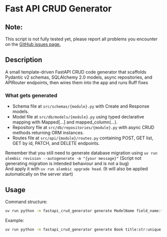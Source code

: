 # Fast API CRUD Generator

## Note:
This script is not fully tested yet, please report all problems you encounter on the [GitHub issues page.](https://github.com/ZolotarevAlexandr/fast_api_hackathon_template/issues)

## Description
A small template-driven FastAPI CRUD code generator that scaffolds 
Pydantic v2 schemas, SQLAlchemy 2.0 models, async repositories, 
and APIRouter endpoints, then wires them into the app and runs Ruff fixes

### What gets generated
- Schema file at `src/schemas/{module}.py` with Create and Response models.
- Model file at `src/db/models/{module}.py` using typed declarative mapping with Mapped[...] and mapped_column(...).
- Repository file at `src/db/repositories/{module}.py` with async CRUD methods returning ORM instances.
- Routes file at `src/api/{module}/routes.py` containing POST, GET list, GET by id, PATCH, and DELETE endpoints.

Remember that you still need to generate database migration using `uv run alembic revision --autogenerate -m "{your message}"`
(Script not generating migration is intended behaviour and is not a bug)  
And apply it with `uv run alembic upgrade head`. (It will also be applied automatically on the server start)

## Usage
Command structure:
```bash
uv run python -m fastapi_crud_generator generate ModelName field_name:field_type[:params]
```
Example:
```bash
uv run python -m fastapi_crud_generator generate Book title:str:unique author_email:email year:int:nullable in_stock:bool:default=True
```
